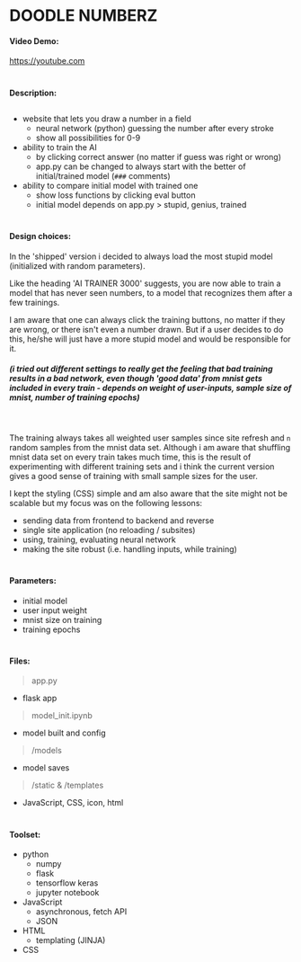 # **DOODLE NUMBERZ**
#### **Video Demo**:  
<https://youtube.com>
#
#### **Description**:
##
- website that lets you draw a number in a field
  - neural network (python) guessing the number after every stroke
  - show all possibilities for 0-9
- ability to train the AI
  - by clicking correct answer (no matter if guess was right or wrong)
  - app.py can be changed to always start with the better of initial/trained model (`###` comments)
- ability to compare initial model with trained one
  - show loss functions by clicking eval button
  - initial model depends on app.py > stupid, genius, trained
#
#### **Design choices**:
In the 'shipped' version i decided to always load the most stupid model (initialized with random parameters).

Like the heading 'AI TRAINER 3000' suggests, you are now able to train a model that has never seen numbers, to a model that recognizes them after a few trainings.

I am aware that one can always click the training buttons, no matter if they are wrong, or there isn't even a number drawn. But if a user decides to do this, he/she will just have a more stupid model and would be responsible for it.
##### (i tried out different settings to really get the feeling that bad training results in a bad network, even though 'good data' from mnist gets included in every train - depends on <b>weight of user-inputs, sample size of mnist, number of training epochs</b>)
<br>

The training always takes all weighted user samples since site refresh and `n` random samples from the mnist data set. Although i am aware that shuffling mnist data set on every train takes much time, this is the result of experimenting with different training sets and i think the current version gives a good sense of training with small sample sizes for the user.

I kept the styling (CSS) simple and am also aware that the site might not be scalable but my focus was on the following lessons:
- sending data from frontend to backend and reverse
- single site application (no reloading / subsites)
- using, training, evaluating neural network
- making the site robust (i.e. handling inputs, while training)

#
#### **Parameters**:
- initial model
- user input weight
- mnist size on training
- training epochs

#
#### **Files**:
> app.py
- flask app

> model_init.ipynb
- model built and config

> /models
- model saves

> /static & /templates
- JavaScript, CSS, icon, html
#
#### **Toolset**:
- python
  - numpy
  - flask
  - tensorflow keras
  - jupyter notebook
- JavaScript
  - asynchronous, fetch API
  - JSON
- HTML
  - templating (JINJA)
- CSS